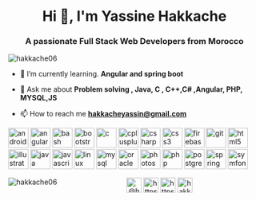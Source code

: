 <h1 align="center">Hi 👋, I'm Yassine Hakkache</h1>
<h3 align="center">A passionate Full Stack Web Developers from Morocco</h3>

<p align="left"> <img src="https://komarev.com/ghpvc/?username=hakkache06" alt="hakkache06" /> </p>

- 🌱 I’m currently learning. **Angular and spring boot**

- 💬 Ask me about **Problem solving , Java, C , C++,C# ,Angular, PHP, MYSQL,JS**

- 📫 How to reach me **hakkacheyassin@gmail.com**

<p align="left"><img src="https://devicons.github.io/devicon/devicon.git/icons/android/android-original-wordmark.svg" alt="android" width="40" height="40"/> <img src="https://devicons.github.io/devicon/devicon.git/icons/angularjs/angularjs-original.svg" alt="angularjs" width="40" height="40"/> <img src="https://www.vectorlogo.zone/logos/gnu_bash/gnu_bash-icon.svg" alt="bash" width="40" height="40"/> <img src="https://devicons.github.io/devicon/devicon.git/icons/bootstrap/bootstrap-plain.svg" alt="bootstrap" width="40" height="40"/> <img src="https://devicons.github.io/devicon/devicon.git/icons/c/c-original.svg" alt="c" width="40" height="40"/> <img src="https://devicons.github.io/devicon/devicon.git/icons/cplusplus/cplusplus-original.svg" alt="cplusplus" width="40" height="40"/> <img src="https://devicons.github.io/devicon/devicon.git/icons/csharp/csharp-original.svg" alt="csharp" width="40" height="40"/> <img src="https://devicons.github.io/devicon/devicon.git/icons/css3/css3-original-wordmark.svg" alt="css3" width="40" height="40"/> <img src="https://www.vectorlogo.zone/logos/firebase/firebase-icon.svg" alt="firebase" width="40" height="40"/> <img src="https://www.vectorlogo.zone/logos/git-scm/git-scm-icon.svg" alt="git" width="40" height="40"/> <img src="https://devicons.github.io/devicon/devicon.git/icons/html5/html5-original-wordmark.svg" alt="html5" width="40" height="40"/> <img src="https://www.vectorlogo.zone/logos/adobe_illustrator/adobe_illustrator-icon.svg" alt="illustrator" width="40" height="40"/> <img src="https://devicons.github.io/devicon/devicon.git/icons/java/java-original-wordmark.svg" alt="java" width="40" height="40"/> <img src="https://devicons.github.io/devicon/devicon.git/icons/javascript/javascript-original.svg" alt="javascript" width="40" height="40"/> <img src="https://devicons.github.io/devicon/devicon.git/icons/linux/linux-original.svg" alt="linux" width="40" height="40"/> <img src="https://devicons.github.io/devicon/devicon.git/icons/mysql/mysql-original-wordmark.svg" alt="mysql" width="40" height="40"/> <img src="https://devicons.github.io/devicon/devicon.git/icons/oracle/oracle-original.svg" alt="oracle" width="40" height="40"/> <img src="https://devicons.github.io/devicon/devicon.git/icons/photoshop/photoshop-plain.svg" alt="photoshop" width="40" height="40"/> <img src="https://devicons.github.io/devicon/devicon.git/icons/php/php-original.svg" alt="php" width="40" height="40"/> <img src="https://devicons.github.io/devicon/devicon.git/icons/postgresql/postgresql-original-wordmark.svg" alt="postgresql" width="40" height="40"/> <img src="https://www.vectorlogo.zone/logos/springio/springio-icon.svg" alt="spring" width="40" height="40"/> <img src="https://symfony.com/logos/symfony_black_03.svg" alt="symfony" width="40" height="40"/></p><p><img align="left" src="https://github-readme-stats.vercel.app/api/top-langs/?username=hakkache06&layout=compact&hide=html" alt="hakkache06" /></p>


<p align="center">
<a href="https://twitter.com/@hakkacheyassine" target="blank"><img align="center" src="https://cdn.jsdelivr.net/npm/simple-icons@3.0.1/icons/twitter.svg" alt="@hakkacheyassine" height="30" width="30" /></a>
<a href="https://linkedin.com/in/https://www.linkedin.com/in/yassine-hakkache-857362160/" target="blank"><img align="center" src="https://cdn.jsdelivr.net/npm/simple-icons@3.0.1/icons/linkedin.svg" alt="https://www.linkedin.com/in/yassine-hakkache-857362160/" height="30" width="30" /></a>
<a href="https://fb.com/https://www.facebook.com/hakkache.yassin" target="blank"><img align="center" src="https://cdn.jsdelivr.net/npm/simple-icons@3.0.1/icons/facebook.svg" alt="https://www.facebook.com/hakkache.yassin" height="30" width="30" /></a>
<a href="https://instagram.com/hakkacheyassine" target="blank"><img align="center" src="https://cdn.jsdelivr.net/npm/simple-icons@3.0.1/icons/instagram.svg" alt="hakkacheyassine" height="30" width="30" /></a>
</p>
